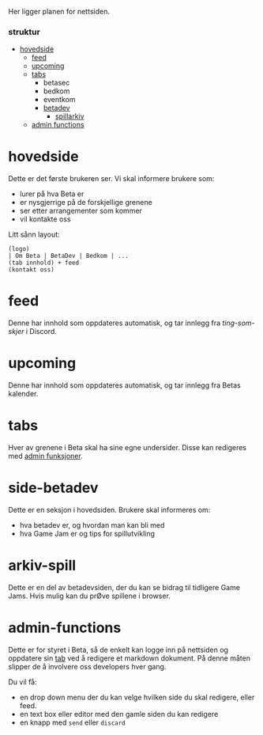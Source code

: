 Her ligger planen for nettsiden.

### struktur
- [hovedside](#hovedside)
	- [feed](#feed)
	- [upcoming](#upcoming)
	- [tabs](#tabs)
		- betasec
		- bedkom
		- eventkom
		- [betadev](#tabs)
			- [spillarkiv](#arkiv-spill)
	- [admin functions](#admin-functions)

# hovedside
Dette er det første brukeren ser. Vi skal informere brukere som:
- lurer på hva Beta er
- er nysgjerrige på de forskjellige grenene
- ser etter arrangementer som kommer
- vil kontakte oss

Litt sånn layout:
```
(logo)
| Om Beta | BetaDev | Bedkom | ...
(tab innhold) + feed
(kontakt oss)
```

# feed
Denne har innhold som oppdateres automatisk, og tar innlegg fra *ting-som-skjer* i Discord.

# upcoming
Denne har innhold som oppdateres automatisk, og tar innlegg fra Betas kalender.

# tabs
Hver av grenene i Beta skal ha sine egne undersider. Disse kan redigeres med [admin funksjoner](#admin-functions).

# side-betadev
Dette er en seksjon i hovedsiden. Brukere skal informeres om:
- hva betadev er, og hvordan man kan bli med
- hva Game Jam er og tips for spillutvikling

# arkiv-spill
Dette er en del av betadevsiden, der du kan se bidrag til tidligere Game Jams. Hvis mulig kan du prØve spillene i browser.

# admin-functions
Dette er for styret i Beta, så de enkelt kan logge inn på nettsiden og oppdatere sin [tab](#tabs) ved å redigere et markdown dokument. På denne måten slipper de å involvere oss developers hver gang.

Du vil få:
- en drop down menu der du kan velge hvilken side du skal redigere, eller feed.
- en text box eller editor med den gamle siden du kan redigere
- en knapp med `send` eller `discard`

